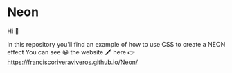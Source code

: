 # Neon
Hi 👋

In this repository you'll find an example of how to use CSS to create a NEON effect 
You can see 😀 the website 🖍️ here 👉 https://franciscoriveraviveros.github.io/Neon/
